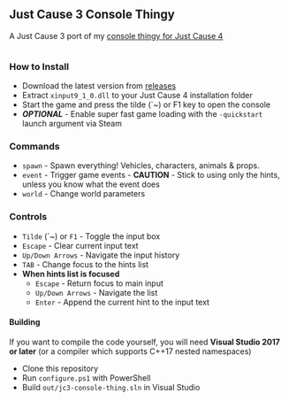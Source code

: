 ## Just Cause 3 Console Thingy
A Just Cause 3 port of my [console thingy for Just Cause 4](https://github.com/aaronkirkham/jc4-console-thingy)

<p align="center"><img src="https://i.imgur.com/pDelm9v.png" alt=""></p>

### How to Install
 - Download the latest version from [releases](https://github.com/aaronkirkham/jc3-console-thingy/releases)
 - Extract `xinput9_1_0.dll` to your Just Cause 4 installation folder
 - Start the game and press the tilde (\`~) or F1 key to open the console
 - ***OPTIONAL*** - Enable super fast game loading with the `-quickstart` launch argument via Steam

### Commands
 - `spawn` - Spawn everything! Vehicles, characters, animals & props.
 - `event` - Trigger game events - **CAUTION** - Stick to using only the hints, unless you know what the event does
 - `world` - Change world parameters

### Controls
 - `Tilde` (\`~) or `F1` - Toggle the input box
 - `Escape` - Clear current input text
 - `Up/Down Arrows` - Navigate the input history
 - `TAB` - Change focus to the hints list
 - **When hints list is focused**
   - `Escape` - Return focus to main input
   - `Up/Down Arrows` - Navigate the list
   - `Enter` - Append the current hint to the input text

#### Building
If you want to compile the code yourself, you will need **Visual Studio 2017 or later** (or a compiler which supports C++17 nested namespaces)
 - Clone this repository
 - Run `configure.ps1` with PowerShell
 - Build `out/jc3-console-thing.sln` in Visual Studio
